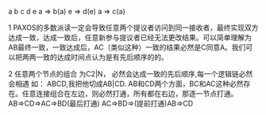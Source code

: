 a b c d e
a => b(a)
e => d(e)
a => c(a)

1 PAXOS的多数派读一定会导致任意两个提议者访问到同一接收者，最终实现双方达成一致，达成一致后，任意新参与提议者已经无法更改结果。可以简单理解为AB最终一致，一致达成后，AC（类似这种）一致的结果必然是C同意A。我们可以把两两一致的达成时间点认为是有先后顺序的的。


2 任意两个节点的组合 为C2|N， 必然会达成一致的先后顺序,每一个逻辑链必然会相遇
如： ABCD,我把他切成AB|CD. 
AB和CD两个方面，BC和AC这种必然存在。任意连接组合在左边，则必然打通，所有都在右边，那逐一节点打通。
AB=>CD=>AC=>BD(最后打通)
AC=>BD=>(提前打通)AB=>CD

